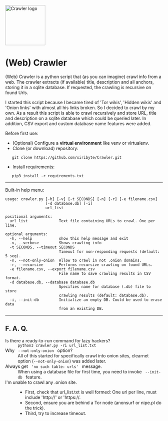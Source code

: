 <img src="https://github.com/xiribyte/Crawler/blob/master/crawler.png?raw=true" height="128px" alt="Crawler logo">

(Web) Crawler
=============

(Web) Crawler is a python script that (as you can imagine) crawl info from a web. The crawler extracts (if available) title, description and all anchors, storing it in a sqlite database. If requested, the crawling is recursive on found Urls.

I started this script because I became tired of 'Tor wikis', 'Hidden wikis' and 'Onion links' with almost all his links broken. So I decided to crawl by my own. As a result this script is able to crawl recursively and store URL, title and description on a sqlite database which could be queried later. In addition, CSV export and custom database name features were added.

Before first use:

* (Optional) Configure a **virtual environment** like venv or virtualenv.
* Clone (or download) repository:
```
   git clone https://github.com/xiribyte/Crawler.git
```
* Install requirements:
```
   pip3 install -r requirements.txt
```

***

Built-in help menu:
```
usage: crawler.py [-h] [-v] [-t SECONDS] [-n] [-r] [-e filename.csv]
                  [-d database.db] [-i]
                  url_list

positional arguments:
  url_list              Text file containing URLs to crawl. One per line.

optional arguments:
  -h, --help            show this help message and exit
  -v, --verbose         Shows crawling info
  -t SECONDS, --timeout SECONDS
                        Timeout for non-responding requests (default: 5 seg).
  -n, --not-only-onion  Allow to crawl in not .onion domains.
  -r, --recursive       Performs recursive crawling on found URLs.
  -e filename.csv, --export filename.csv
                        File name to save crawling results in CSV format.
  -d database.db, --database database.db
                        Specifies name for database (.db) file to store
                        crawling results (default: database.db).
  -i, --init-db         Initialize an empty DB. Could be used to erase data
                        from an existing DB.
```

***
F. A. Q.
--------
<dl>
  <dt>Is there a ready-to-run command for lazy hackers?</dt>
  <dd><code>python3 crawler.py -ri url_list.txt</code></dd>
  <dt>Why <code> --not-only-onion </code> option?</dt>
  <dd>All of this started for specifically crawl into onion sites, clearnet option (<code>--not-only-onion</code>) was added later.</dd>
  <dt>Always get <code> 'no such table: urls' </code> message.</dt>
  <dd>When using a database file for first time, you need to invoke <code> --init-db </code> feature.</dd>
  <dt>I'm unable to crawl any .onion site.</dt>
  <dd>
    <ul>
      <li>First, check that url_list.txt is well formed: One url per line, must include 'http://' or 'https://.</li>
      <li>Second, ensure you are behind a Tor node (anonsurf or nipe.pl do the trick).</li>
      <li>Third, try to increase timeout.</li>
    </ul>
  </dd>
</dl>



